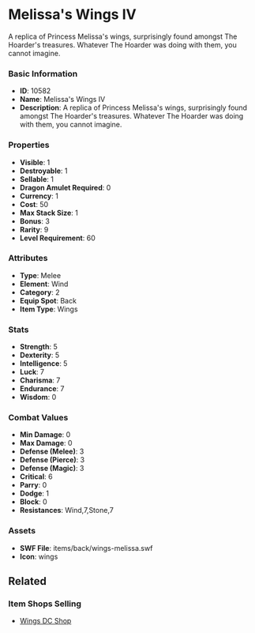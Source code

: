 # Melissa's Wings IV

A replica of Princess Melissa's wings, surprisingly found amongst The Hoarder's treasures. Whatever The Hoarder was doing with them, you cannot imagine.

### Basic Information

- **ID**: 10582
- **Name**: Melissa&#039;s Wings IV
- **Description**: A replica of Princess Melissa&#039;s wings, surprisingly found amongst The Hoarder&#039;s treasures. Whatever The Hoarder was doing with them, you cannot imagine.

### Properties

- **Visible**: 1
- **Destroyable**: 1
- **Sellable**: 1
- **Dragon Amulet Required**: 0
- **Currency**: 1
- **Cost**: 50
- **Max Stack Size**: 1
- **Bonus**: 3
- **Rarity**: 9
- **Level Requirement**: 60

### Attributes

- **Type**: Melee
- **Element**: Wind
- **Category**: 2
- **Equip Spot**: Back
- **Item Type**: Wings

### Stats

- **Strength**: 5
- **Dexterity**: 5
- **Intelligence**: 5
- **Luck**: 7
- **Charisma**: 7
- **Endurance**: 7
- **Wisdom**: 0

### Combat Values

- **Min Damage**: 0
- **Max Damage**: 0
- **Defense (Melee)**: 3
- **Defense (Pierce)**: 3
- **Defense (Magic)**: 3
- **Critical**: 6
- **Parry**: 0
- **Dodge**: 1
- **Block**: 0
- **Resistances**: Wind,7,Stone,7

### Assets

- **SWF File**: items/back/wings-melissa.swf
- **Icon**: wings

## Related

### Item Shops Selling

- [Wings DC Shop](../item-shops/371-wings-dc-shop.md)

